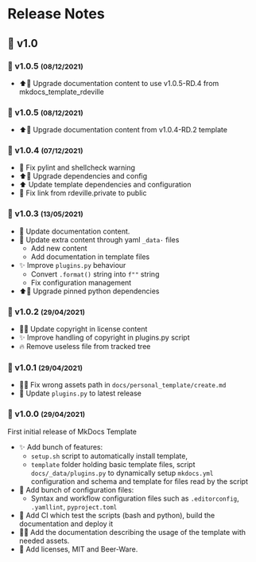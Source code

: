 <!-- BEGIN MKDOCS TEMPLATE -->
<!--
WARNING, DO NOT UPDATE CONTENT BETWEEN MKDOCS TEMPLATE TAG !
Modified content will be overwritten when updating
-->

# Release Notes

<!-- END MKDOCS TEMPLATE -->

## 🔖 v1.0

### 🔖 v1.0.5 <small>(08/12/2021)</small>

  * ⬆📝 Upgrade documentation content to use v1.0.5-RD.4 from
    mkdocs_template_rdeville

### 🔖 v1.0.5 <small>(08/12/2021)</small>

  * ⬆📝 Upgrade documentation content from v1.0.4-RD.2 template

### 🔖 v1.0.4 <small>(07/12/2021)</small>

  * 🚨 Fix pylint and shellcheck warning
  * ⬆🔧 Upgrade dependencies and config
  * ⬆ Update template dependencies and configuration
  *   Fix link from rdeville.private to public

### 🔖 v1.0.3 <small>(13/05/2021)</small>

  * 📝 Update documentation content.
  * 🔧 Update extra content through yaml `_data·` files
    * Add new content
    * Add documentation in template files
  * ✨ Improve `plugins.py` behaviour
    * Convert `.format()` string into `f""` string
    * Fix configuration management
  * ⬆📌 Upgrade pinned python dependencies

### 🔖 v1.0.2 <small>(29/04/2021)</small>

  * 📝📄 Update copyright in license content
  * ✨ Improve handling of copyright in plugins.py script
  * 🔥 Remove useless file from tracked tree

### 🔖 v1.0.1 <small>(29/04/2021)</small>

  * 🐛🍱 Fix wrong assets path in `docs/personal_template/create.md`
  * 🐛 Update `plugins.py` to latest release

### 🔖 v1.0.0 <small>(29/04/2021)</small>

First initial release of MkDocs Template

  * ✨ Add bunch of features:
    * `setup.sh` script to automatically install template,
    * `template` folder holding basic template files, script
      `docs/_data/plugins.py` to dynamically setup `mkdocs.yml` configuration
      and schema and template for files read by the script
  * 🔧 Add bunch of configuration files:
    * Syntax and workflow configuration files such as `.editorconfig`,
      `.yamllint`, `pyproject.toml`
  * 👷 Add CI which test the scripts (bash and python), build the
    documentation and deploy it
  * 📝🍱 Add the documentation describing the usage of the template with needed
    assets.
  * 📄 Add licenses, MIT and Beer-Ware.

